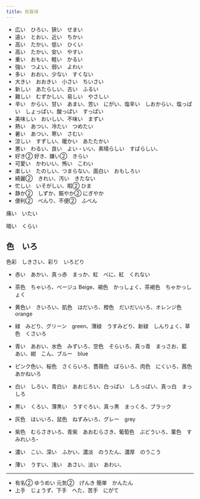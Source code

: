 ```yaml
---
title: 形容词
---
```


- 広い　ひろい、狭い　せまい
- 遠い　とおい、近い　ちかい
- 高い　たかい、低い　ひくい
- 高い　たかい、安い　やすい
- 重い　おもい、軽い　かるい
- 強い　つよい、弱い　よわい
- 多い　おおい、少ない　すくない
- 大きい　おおきい　小さい　ちいさい
- 新しい　あたらしい、古い　ふるい
- 難しい　むずかしい、易しい　やさしい
- 辛い　からい、甘い　あまい、苦い　にがい、塩辛い　しおからい、塩っぱい　しょっぱい、酸っぱい　すっぱい
- 美味しい　おいしい、不味い　まずい
- 熱い　あつい、冷たい　つめたい
- 暑い　あつい、寒い　さむい
- 涼しい　すずしい、暖かい　あたたかい
- 悪い　わるい、良い　よい・いい、素晴らしい　すばらしい、
- 好き② 好き、嫌い②　きらい
- 可愛い　かわいい、怖い　こわい
- 楽しい　たのしい、つまらない、面白い　おもしろい
- 綺麗②　きれい、汚い　きたない
- 忙しい　いそがしい、暇② ひま
- 静か②　しずか、賑やか② にぎやか
- 便利②　べんり、不便②　ふべん

痛い　いたい


暗い　くらい

## 色　いろ

色彩　しきさい、彩り　いろどり

- 赤い　あかい、真っ赤　まっか、紅　べに、紅　くれない
- 茶色　ちゃいろ、ベージュ Beige、褐色　かっしょく、茶褐色　ちゃかっしょく
- 黄色い　きいろい、肌色　はだいろ、橙色　だいだいいろ、オレンジ色　orange
- 緑　みどり、グリーン　green、薄緑　うすみどり、新緑　しんりょく、草色　くさいろ
- 青い　あおい、水色　みずいろ、空色　そらいろ、真っ青　まっさお、藍　あい、紺　こん、ブルー　blue
- ピンク色い、桜色　さくらいろ、薔薇色　ばらいろ、肉色　にくいろ、茜色　あかねいろ
- 白い　しろい、青白い　あおじろい、白っばい　しろっばい、真っ白　まっしろ
- 黒い　くろい、薄黒い　うすぐろい、真っ黒　まっくろ、ブラック
- 灰色　はいいろ、鼠色　ねずみいろ、グレー　grey
- 紫色　むらさきいろ、青紫　あおむらさき、葡萄色　ぶどういろ、菫色　すみれいろ- 

- 濃い　こい、深い　ふかい、濃淡　のうたん、濃厚　のうこう
- 薄い　うすい、浅い　あさい、淡い　あわい、

---

- 有名② ゆうめい
元気②　げんき
簡単　かんたん
- 上手　じょうず、下手　へた、苦手　にがて